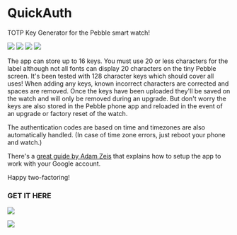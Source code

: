 QuickAuth
==========

TOTP Key Generator for the Pebble smart watch!

![](doc/pebbleauth_watch1_50.png) ![](doc/pebbleauth_watch2_50.png) ![](doc/pebbleauth_watch3_50.png) ![](doc/pebbleauth_watch4_50.png)

The app can store up to 16 keys.  You must use 20 or less characters for the label although not all fonts can display 20 characters on the tiny Pebble screen.  It's been tested with 128 character keys which should cover all uses!  When adding any keys, known incorrect characters are corrected and spaces are removed.  Once the keys have been uploaded they'll be saved on the watch and will only be removed during an upgrade.  But don't worry the keys are also stored in the Pebble phone app and reloaded in the event of an upgrade or factory reset of the watch.

The authentication codes are based on time and timezones are also automatically handled.  (In case of time zone errors, just reboot your phone and watch.)

There's a [great guide by Adam Zeis](http://www.connectedly.com/how-get-your-two-step-verification-codes-your-pebble) that explains how to setup the app to work with your Google account.

Happy two-factoring!


### GET IT HERE

![](doc/pebbleauth_qr.png)

[![](http://pblweb.com/badge/53131df8bb31cf87cd00019a/white/medium/)](http://pblweb.com/appstore/53131df8bb31cf87cd00019a)